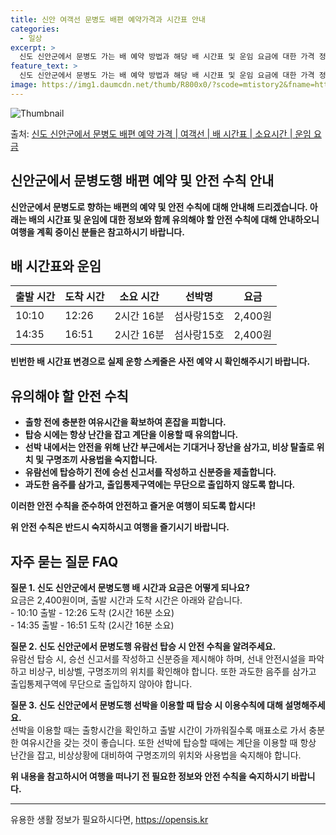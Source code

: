 ```yaml
---
title: 신안 여객선 문병도 배편 예약가격과 시간표 안내
categories:
  - 일상
excerpt: >
  신도 신안군에서 문병도 가는 배 예약 방법과 해당 배 시간표 및 운임 요금에 대한 가격 정보를 안내 드리겠습니다. 안전하고 재밋는 문병도행 여행을 위해 아래 정보 참고하시기 바랍니다. 문병도행 배편 예약하기 👈 클릭신도 신안군에서 문병도행 배 시간표출발 시간도착 시간소요 시간선박명요금10:1012:262시간 16분섬사랑15호2,400원14:3516:512시간 16분섬사랑15호2,400원문병도행 배편 예약하기 👈 클릭신도 신안군에서 문병도행 여객선 탑승 시 이용수칙신도 신안군에서 문병도행 배 출항 시간을 확인하여 출발 시간에 맞춰 매표소에 도착합니다. 중요한 내용: 미리 매표소에 가서 충분한 여유시간을 갖고 선박 탑승을 위해 혼잡을 피합니다. 배가 선착장에 도착하면 사람들이 모두 하차한 후 탑승하며, 계단..
feature_text: >
  신도 신안군에서 문병도 가는 배 예약 방법과 해당 배 시간표 및 운임 요금에 대한 가격 정보를 안내 드리겠습니다. 안전하고 재밋는 문병도행 여행을 위해 아래 정보 참고하시기 바랍니다. 문병도행 배편 예약하기 👈 클릭신도 신안군에서 문병도행 배 시간표출발 시간도착 시간소요 시간선박명요금10:1012:262시간 16분섬사랑15호2,400원14:3516:512시간 16분섬사랑15호2,400원문병도행 배편 예약하기 👈 클릭신도 신안군에서 문병도행 여객선 탑승 시 이용수칙신도 신안군에서 문병도행 배 출항 시간을 확인하여 출발 시간에 맞춰 매표소에 도착합니다. 중요한 내용: 미리 매표소에 가서 충분한 여유시간을 갖고 선박 탑승을 위해 혼잡을 피합니다. 배가 선착장에 도착하면 사람들이 모두 하차한 후 탑승하며, 계단..
image: https://img1.daumcdn.net/thumb/R800x0/?scode=mtistory2&fname=https%3A%2F%2Fblog.kakaocdn.net%2Fdn%2FkyT0R%2FbtsHCbeJycT%2FWGxvxnqlE3F1mOgiTKcLk0%2Fimg.webp
---
```


![Thumbnail](https://img1.daumcdn.net/thumb/R800x0/?scode=mtistory2&fname=https%3A%2F%2Fblog.kakaocdn.net%2Fdn%2FkyT0R%2FbtsHCbeJycT%2FWGxvxnqlE3F1mOgiTKcLk0%2Fimg.webp)

<p>출처: <a href="https://opensis.kr/entry/%EC%8B%A0%EB%8F%84-%EC%8B%A0%EC%95%88%EA%B5%B0%EC%97%90%EC%84%9C-%EB%AC%B8%EB%B3%91%EB%8F%84-%EB%B0%B0%ED%8E%B8-%EC%98%88%EC%95%BD-%EA%B0%80%EA%B2%A9-%EC%97%AC%EA%B0%9D%EC%84%A0-%EB%B0%B0-%EC%8B%9C%EA%B0%84%ED%91%9C-%EC%86%8C%EC%9A%94%EC%8B%9C%EA%B0%84-%EC%9A%B4%EC%9E%84-%EC%9A%94%EA%B8%88" rel="dofollow">신도 신안군에서 문병도 배편 예약 가격 | 여객선 | 배 시간표 | 소요시간 | 운임 요금</a> </p>

## 신안군에서 문병도행 배편 예약 및 안전 수칙 안내



**신안군에서 문병도로 향하는 배편의 예약 및 안전 수칙에 대해 안내해 드리겠습니다. 아래는 배의 시간표 및 운임에 대한 정보와 함께
유의해야 할 안전 수칙에 대해 안내하오니 여행을 계획 중이신 분들은 참고하시기 바랍니다.**



## 배 시간표와 운임



**출발 시간** | **도착 시간** | **소요 시간** | **선박명** | **요금**  
---|---|---|---|---  
10:10 | 12:26 | 2시간 16분 | 섬사랑15호 | 2,400원  
14:35 | 16:51 | 2시간 16분 | 섬사랑15호 | 2,400원  
  
**빈번한 배 시간표 변경으로 실제 운항 스케줄은 사전 예약 시 확인해주시기 바랍니다.**



## 유의해야 할 안전 수칙



  * **출항 전에 충분한 여유시간을 확보하여 혼잡을 피합니다.**
  * **탑승 시에는 항상 난간을 잡고 계단을 이용할 때 유의합니다.**
  * **선박 내에서는 안전을 위해 난간 부근에서는 기대거나 장난을 삼가고, 비상 탈출로 위치 및 구명조끼 사용법을 숙지합니다.**
  * **유람선에 탑승하기 전에 승선 신고서를 작성하고 신분증을 제출합니다.**
  * **과도한 음주를 삼가고, 출입통제구역에는 무단으로 출입하지 않도록 합니다.**

**이러한 안전 수칙을 준수하여 안전하고 즐거운 여행이 되도록 합시다!**



**위 안전 수칙은 반드시 숙지하시고 여행을 즐기시기 바랍니다.**





## 자주 묻는 질문 FAQ



**질문 1. 신도 신안군에서 문병도행 배 시간과 요금은 어떻게 되나요?**  
요금은 2,400원이며, 출발 시간과 도착 시간은 아래와 같습니다.  
\- 10:10 출발 - 12:26 도착 (2시간 16분 소요)  
\- 14:35 출발 - 16:51 도착 (2시간 16분 소요)

**질문 2. 신도 신안군에서 문병도행 유람선 탑승 시 안전 수칙을 알려주세요.**  
유람선 탑승 시, 승선 신고서를 작성하고 신분증을 제시해야 하며, 선내 안전시설을 파악하고 비상구, 비상벨, 구명조끼의 위치를 확인해야
합니다. 또한 과도한 음주를 삼가고 출입통제구역에 무단으로 출입하지 않아야 합니다.

**질문 3. 신도 신안군에서 문병도행 선박을 이용할 때 탑승 시 이용수칙에 대해 설명해주세요.**  
선박을 이용할 때는 출항시간을 확인하고 출발 시간이 가까워질수록 매표소로 가서 충분한 여유시간을 갖는 것이 좋습니다. 또한 선박에 탑승할
때에는 계단을 이용할 때 항상 난간을 잡고, 비상상황에 대비하여 구명조끼의 위치와 사용법을 숙지해야 합니다.

**위 내용을 참고하시어 여행을 떠나기 전 필요한 정보와 안전 수칙을 숙지하시기 바랍니다.**





* * *



 

유용한 생활 정보가 필요하시다면, <a href="https://opensis.kr" rel="dofollow">https://opensis.kr</a>


